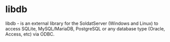 # libdb

libdb - is an external library for the SoldatServer (Windows and Linux) to access SQLite, MySQL/MariaDB, PostgreSQL or any database type (Oracle, Access, etc) via ODBC.